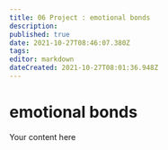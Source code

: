 ```yaml
---
title: 06 Project : emotional bonds
description: 
published: true
date: 2021-10-27T08:46:07.380Z
tags: 
editor: markdown
dateCreated: 2021-10-27T08:01:36.948Z
---
```


# emotional bonds
Your content here